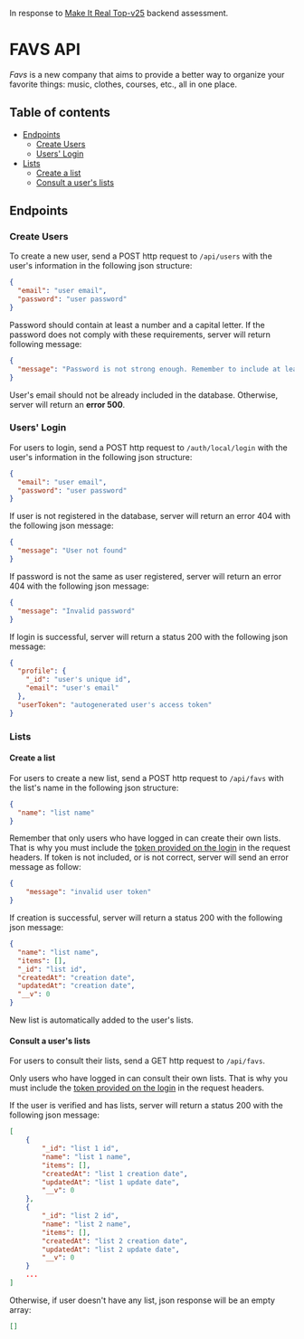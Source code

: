 In response to [Make It Real Top-v25](https://github.com/makeitrealcamp/top-v25) backend assessment.

# FAVS API

_Favs_ is a new company that aims to provide a better way to organize your favorite things: music, clothes, courses, etc., all in one place.

## Table of contents

- [Endpoints](#endpoints)
  - [Create Users](#create-users)
  - [Users' Login](#users-login)
- [Lists](#lists)
  - [Create a list](#create-a-list)
  - [Consult a user's lists](#consult-a-users-lists)

## Endpoints

### Create Users

To create a new user, send a POST http request to `/api/users` with the user's information in the following json structure:

```json
{
  "email": "user email",
  "password": "user password"
}
```

Password should contain at least a number and a capital letter. If the password does not comply with these requirements, server will return following message:

```json
{
  "message": "Password is not strong enough. Remember to include at least a capital letter and a number."
}
```

User's email should not be already included in the database. Otherwise, server will return an **error 500**.

### Users' Login

For users to login, send a POST http request to `/auth/local/login` with the user's information in the following json structure:

```json
{
  "email": "user email",
  "password": "user password"
}
```

If user is not registered in the database, server will return an error 404 with the following json message:

```json
{
  "message": "User not found"
}
```

If password is not the same as user registered, server will return an error 404 with the following json message:

```json
{
  "message": "Invalid password"
}
```

If login is successful, server will return a status 200 with the following json message:

```json
{
  "profile": {
    "_id": "user's unique id",
    "email": "user's email"
  },
  "userToken": "autogenerated user's access token"
}
```

### Lists

#### Create a list

For users to create a new list, send a POST http request to `/api/favs` with the list's name in the following json structure:

```json
{
  "name": "list name"
}
```
Remember that only users who have logged in can create their own lists. That is why you must include the [token provided on the login](#users-login) in the request headers. If token is not included, or is not correct, server will send an error message as follow:
```json
{
    "message": "invalid user token"
}
```

If creation is successful, server will return a status 200 with the following json message:

```json
{
  "name": "list name",
  "items": [],
  "_id": "list id",
  "createdAt": "creation date",
  "updatedAt": "creation date",
  "__v": 0
}
```
New list is automatically added to the user's lists.

#### Consult a user's lists

For users to consult their lists, send a GET http request to `/api/favs`.

Only users who have logged in can consult their own lists. That is why you must include the [token provided on the login](#users-login) in the request headers.

If the user is verified and has lists, server will return a status 200 with the following json message:

```json
[
    {
        "_id": "list 1 id",
        "name": "list 1 name",
        "items": [],
        "createdAt": "list 1 creation date",
        "updatedAt": "list 1 update date",
        "__v": 0
    },
    {
        "_id": "list 2 id",
        "name": "list 2 name",
        "items": [],
        "createdAt": "list 2 creation date",
        "updatedAt": "list 2 update date",
        "__v": 0
    }
    ...
]
```
Otherwise, if user doesn't have any list, json response will be an empty array:

```json
[]
```
